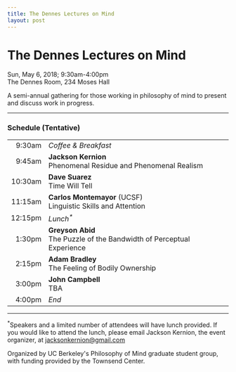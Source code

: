 ```yaml
---
title: The Dennes Lectures on Mind
layout: post
---
```


# The Dennes Lectures on Mind  
<i class="fa fa-calendar"></i> Sun, May 6, 2018; 9:30am-4:00pm  
<i class="fa fa-map-marker"></i> The Dennes Room, 234 Moses Hall

A semi-annual gathering for those working in philosophy of mind to present and discuss work in progress. 

---

### Schedule (Tentative)

|   |   |
| ---: | :--- |
| 9:30am | *Coffee & Breakfast* |
| 9:45am | **Jackson Kernion** <br/> Phenomenal Residue and Phenomenal Realism |
| 10:30am | **Dave Suarez** <br/> Time Will Tell |
| 11:15am | **Carlos Montemayor** (UCSF) <br/> Linguistic Skills and Attention |
| 12:15pm | _Lunch<sup>*</sup>_ |
| 1:30pm | **Greyson Abid** <br/> The Puzzle of the Bandwidth of Perceptual Experience|
| 2:15pm| **Adam Bradley** <br/> The Feeling of Bodily Ownership |
| 3:00pm |  **John Campbell** <br/> TBA|
| 4:00pm |  *End*|

---

<sup>*</sup>Speakers and a limited number of attendees will have lunch provided. If you would like to attend the lunch, please email Jackson Kernion, the event organizer, at jacksonkernion@gmail.com

Organized by UC Berkeley's Philosophy of Mind graduate student group, with funding provided by the Townsend Center.
